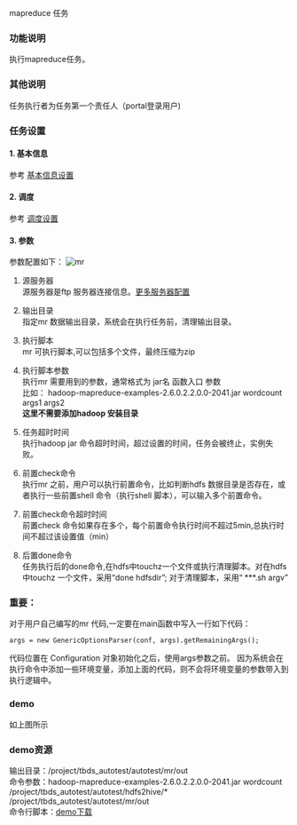 mapreduce 任务

### 功能说明
执行mapreduce任务。  

### 其他说明
任务执行者为任务第一个责任人（portal登录用户)

### 任务设置
#### 1. 基本信息  
参考 [基本信息设置](/workflow/workflow/runnerBasicInfo.md)  
#### 2. 调度  
参考 [调度设置](/workflow/workflow/runnerCycle.md)  

#### 3. 参数
参数配置如下：
![mr](/workflow/workflow/images/mapreduce.png)

1. 源服务器  
源服务器是ftp 服务器连接信息。[更多服务器配置](/workflow/services/readme.md)  

2. 输出目录  
指定mr 数据输出目录，系统会在执行任务前，清理输出目录。  

3. 执行脚本  
mr 可执行脚本,可以包括多个文件，最终压缩为zip 

4. 执行脚本参数  
执行mr 需要用到的参数，通常格式为 jar名 函数入口 参数  
比如： hadoop-mapreduce-examples-2.6.0.2.2.0.0-2041.jar wordcount args1 args2   
**这里不需要添加hadoop 安装目录**

5. 任务超时时间  
执行hadoop jar 命令超时时间，超过设置的时间，任务会被终止，实例失败。

6. 前置check命令  
执行mr 之前，用户可以执行前置命令，比如判断hdfs 数据目录是否存在，或者执行一些前置shell 命令（执行shell 脚本），可以输入多个前置命令。  

7. 前置check命令超时时间  
前置check 命令如果存在多个，每个前置命令执行时间不超过5min,总执行时间不超过该设置值（min）
 
8. 后置done命令  
任务执行后的done命令,在hdfs中touchz一个文件或执行清理脚本。对在hdfs中touchz 一个文件，采用“done hdfsdir”; 对于清理脚本，采用“ ***.sh  argv”

### 重要：
对于用户自己编写的mr 代码,一定要在main函数中写入一行如下代码：
```
args = new GenericOptionsParser(conf, args).getRemainingArgs();
```
代码位置在 Configuration 对象初始化之后，使用args参数之前。
因为系统会在执行命令中添加一些环境变量，添加上面的代码，则不会将环境变量的参数带入到执行逻辑中。

### demo
如上图所示

### demo资源
输出目录：/project/tbds_autotest/autotest/mr/out  
命令参数：hadoop-mapreduce-examples-2.6.0.2.2.0.0-2041.jar wordcount /project/tbds_autotest/autotest/hdfs2hive/* /project/tbds_autotest/autotest/mr/out  
命令行脚本：[demo下载](https://share.weiyun.com/e0dd52520c1f68f4f5663ea3cf0435bb)
